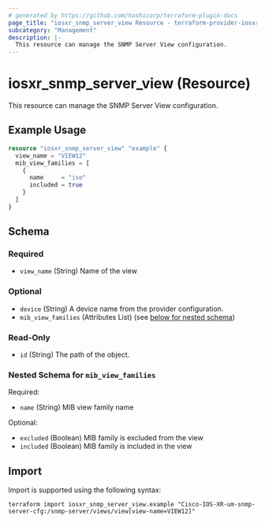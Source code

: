 ```yaml
---
# generated by https://github.com/hashicorp/terraform-plugin-docs
page_title: "iosxr_snmp_server_view Resource - terraform-provider-iosxr"
subcategory: "Management"
description: |-
  This resource can manage the SNMP Server View configuration.
---
```


# iosxr_snmp_server_view (Resource)

This resource can manage the SNMP Server View configuration.

## Example Usage

```terraform
resource "iosxr_snmp_server_view" "example" {
  view_name = "VIEW12"
  mib_view_families = [
    {
      name     = "iso"
      included = true
    }
  ]
}
```

<!-- schema generated by tfplugindocs -->
## Schema

### Required

- `view_name` (String) Name of the view

### Optional

- `device` (String) A device name from the provider configuration.
- `mib_view_families` (Attributes List) (see [below for nested schema](#nestedatt--mib_view_families))

### Read-Only

- `id` (String) The path of the object.

<a id="nestedatt--mib_view_families"></a>
### Nested Schema for `mib_view_families`

Required:

- `name` (String) MIB view family name

Optional:

- `excluded` (Boolean) MIB family is excluded from the view
- `included` (Boolean) MIB family is included in the view

## Import

Import is supported using the following syntax:

```shell
terraform import iosxr_snmp_server_view.example "Cisco-IOS-XR-um-snmp-server-cfg:/snmp-server/views/view[view-name=VIEW12]"
```

